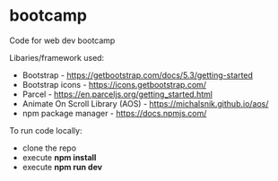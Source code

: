 # bootcamp
Code for web dev bootcamp

Libaries/framework used:
- Bootstrap - https://getbootstrap.com/docs/5.3/getting-started
- Bootstrap icons - https://icons.getbootstrap.com/
- Parcel - https://en.parceljs.org/getting_started.html
- Animate On Scroll Library (AOS) - https://michalsnik.github.io/aos/
- npm package manager - https://docs.npmjs.com/

To run code locally:

- clone the repo
- execute **npm install**
- execute **npm run dev**
